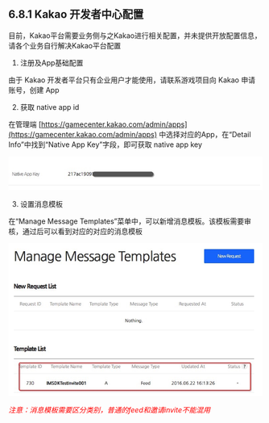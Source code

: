 ## 6.8.1 Kakao 开发者中心配置

目前，Kakao平台需要业务侧与之Kakao进行相关配置，并未提供开放配置信息，请各个业务自行解决Kakao平台配置

1. 注册及App基础配置

 由于 Kakao 开发者平台只有企业用户才能使用，请联系游戏项目向 Kakao 申请账号，创建 App

2. 获取 native app id

 在管理端 [https://gamecenter.kakao.com/admin/apps](https://gamecenter.kakao.com/admin/apps) 中选择对应的App，在“Detail Info”中找到“Native App Key”字段，即可获取 native app key

 ![Kakao Native App ID](../../assets/Images/Kakao/kakao_get_native_app_id.jpg)

3. 设置消息模板

 在“Manage Message Templates”菜单中，可以新增消息模板。该模板需要审核，通过后可以看到对应的对应的消息模板

 ![Kakao message template](../../assets/Images/Kakao/kakao_message_template.jpg)

 *<font color=red>注意：消息模板需要区分类别，普通的feed和邀请invite不能混用<font>*
